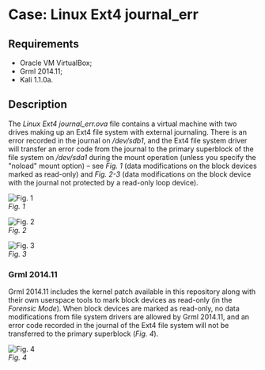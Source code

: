 # Case: Linux Ext4 journal_err
## Requirements
- Oracle VM VirtualBox;
- Grml 2014.11;
- Kali 1.1.0a.

## Description
The *Linux Ext4 journal_err.ova* file contains a virtual machine with two drives making up an Ext4 file system with external journaling. There is an error recorded in the journal on */dev/sdb1*, and the Ext4 file system driver will transfer an error code from the journal to the primary superblock of the file system on */dev/sda1* during the mount operation (unless you specify the "noload" mount option) – see *Fig. 1* (data modifications on the block devices marked as read-only) and *Fig. 2-3* (data modifications on the block device with the journal not protected by a read-only loop device).

<img src="https://raw.githubusercontent.com/msuhanov/Linux-write-blocker/master/validation/ext4/images/1.png" alt="Fig. 1" /><br>*Fig. 1*<br>

<img src="https://raw.githubusercontent.com/msuhanov/Linux-write-blocker/master/validation/ext4/images/2.png" alt="Fig. 2" /><br>*Fig. 2*<br>

<img src="https://raw.githubusercontent.com/msuhanov/Linux-write-blocker/master/validation/ext4/images/3.png" alt="Fig. 3" /><br>*Fig. 3*

### Grml 2014.11
Grml 2014.11 includes the kernel patch available in this repository along with their own userspace tools to mark block devices as read-only (in the *Forensic Mode*). When block devices are marked as read-only, no data modifications from file system drivers are allowed by Grml 2014.11, and an error code recorded in the journal of the Ext4 file system will not be transferred to the primary superblock (*Fig. 4*).

<img src="https://raw.githubusercontent.com/msuhanov/Linux-write-blocker/master/validation/ext4/images/4.png" alt="Fig. 4" /><br>*Fig. 4*
